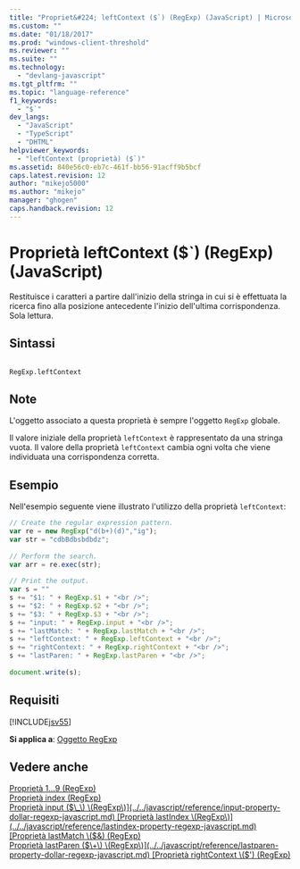 ```yaml
---
title: "Propriet&#224; leftContext ($`) (RegExp) (JavaScript) | Microsoft Docs"
ms.custom: ""
ms.date: "01/18/2017"
ms.prod: "windows-client-threshold"
ms.reviewer: ""
ms.suite: ""
ms.technology: 
  - "devlang-javascript"
ms.tgt_pltfrm: ""
ms.topic: "language-reference"
f1_keywords: 
  - "$`"
dev_langs: 
  - "JavaScript"
  - "TypeScript"
  - "DHTML"
helpviewer_keywords: 
  - "leftContext (proprietà) ($`)"
ms.assetid: 840e56c0-eb7c-461f-bb56-91acff9b5bcf
caps.latest.revision: 12
author: "mikejo5000"
ms.author: "mikejo"
manager: "ghogen"
caps.handback.revision: 12
---
```

# Propriet&#224; leftContext ($`) (RegExp) (JavaScript)
Restituisce i caratteri a partire dall'inizio della stringa in cui si è effettuata la ricerca fino alla posizione antecedente l'inizio dell'ultima corrispondenza.  Sola lettura.  
  
## Sintassi  
  
```  
  
RegExp.leftContext  
```  
  
## Note  
 L'oggetto associato a questa proprietà è sempre l'oggetto `RegExp` globale.  
  
 Il valore iniziale della proprietà `leftContext` è rappresentato da una stringa vuota.  Il valore della proprietà `leftContext` cambia ogni volta che viene individuata una corrispondenza corretta.  
  
## Esempio  
 Nell'esempio seguente viene illustrato l'utilizzo della proprietà `leftContext`:  
  
```javascript  
// Create the regular expression pattern.  
var re = new RegExp("d(b+)(d)","ig");  
var str = "cdbBdbsbdbdz";  
  
// Perform the search.  
var arr = re.exec(str);  
  
// Print the output.  
var s = ""   
s += "$1: " + RegExp.$1 + "<br />";  
s += "$2: " + RegExp.$2 + "<br />";  
s += "$3: " + RegExp.$3 + "<br />";  
s += "input: " + RegExp.input + "<br />";  
s += "lastMatch: " + RegExp.lastMatch + "<br />";  
s += "leftContext: " + RegExp.leftContext + "<br />";  
s += "rightContext: " + RegExp.rightContext + "<br />";   
s += "lastParen: " + RegExp.lastParen + "<br />";  
  
document.write(s);  
```  
  
## Requisiti  
 [!INCLUDE[jsv55](../../javascript/reference/includes/jsv55-md.md)]  
  
 **Si applica a**: [Oggetto RegExp](../../javascript/reference/regexp-object-javascript.md)  
  
## Vedere anche  
 [Proprietà $1...$9 \(RegExp\)](../../javascript/reference/dollar-1-dot-dot-dot-dollar-9-properties-regexp-javascript.md)   
 [Proprietà index \(RegExp\)](../../javascript/reference/index-property-regexp-javascript.md)   
 [Proprietà input \($\_\) \(RegExp\)](../../javascript/reference/input-property-dollar-regexp-javascript.md)   
 [Proprietà lastIndex \(RegExp\)](../../javascript/reference/lastindex-property-regexp-javascript.md)   
 [Proprietà lastMatch \($&\) \(RegExp\)](../../javascript/reference/lastmatch-property-dollar-regexp-javascript.md)   
 [Proprietà lastParen \($\+\) \(RegExp\)](../../javascript/reference/lastparen-property-dollar-regexp-javascript.md)   
 [Proprietà rightContext \($'\) \(RegExp\)](../../javascript/reference/rightcontext-property-dollar-regexp-javascript.md)